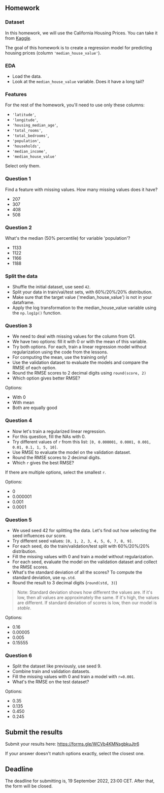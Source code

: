 ## Homework

### Dataset

In this homework, we will use the California Housing Prices. You can take it from
[Kaggle](https://www.kaggle.com/datasets/camnugent/california-housing-prices).

The goal of this homework is to create a regression model for predicting housing prices (column `'median_house_value'`).

### EDA

* Load the data.
* Look at the `median_house_value` variable. Does it have a long tail? 

### Features

For the rest of the homework, you'll need to use only these columns:

* `'latitude'`,
* `'longitude'`,
* `'housing_median_age'`,
* `'total_rooms'`,
* `'total_bedrooms'`,
* `'population'`,
* `'households'`,
* `'median_income'`,
* `'median_house_value'`

Select only them.

### Question 1

Find a feature with missing values. How many missing values does it have?
- 207
- 307
- 408
- 508

### Question 2

What's the median (50% percentile) for variable 'population'?
- 1133
- 1122
- 1166
- 1188

### Split the data

* Shuffle the initial dataset, use seed `42`.
* Split your data in train/val/test sets, with 60%/20%/20% distribution.
* Make sure that the target value ('median_house_value') is not in your dataframe.
* Apply the log transformation to the median_house_value variable using the `np.log1p()` function.

### Question 3

* We need to deal with missing values for the column from Q1.
* We have two options: fill it with 0 or with the mean of this variable.
* Try both options. For each, train a linear regression model without regularization using the code from the lessons.
* For computing the mean, use the training only!
* Use the validation dataset to evaluate the models and compare the RMSE of each option.
* Round the RMSE scores to 2 decimal digits using `round(score, 2)`
* Which option gives better RMSE?

Options:
- With 0
- With mean
- Both are equally good

### Question 4

* Now let's train a regularized linear regression.
* For this question, fill the NAs with 0. 
* Try different values of `r` from this list: `[0, 0.000001, 0.0001, 0.001, 0.01, 0.1, 1, 5, 10]`.
* Use RMSE to evaluate the model on the validation dataset.
* Round the RMSE scores to 2 decimal digits.
* Which `r` gives the best RMSE?

If there are multiple options, select the smallest `r`.

Options:
- 0
- 0.000001
- 0.001
- 0.0001

### Question 5 

* We used seed 42 for splitting the data. Let's find out how selecting the seed influences our score.
* Try different seed values: `[0, 1, 2, 3, 4, 5, 6, 7, 8, 9]`.
* For each seed, do the train/validation/test split with 60%/20%/20% distribution.
* Fill the missing values with 0 and train a model without regularization.
* For each seed, evaluate the model on the validation dataset and collect the RMSE scores. 
* What's the standard deviation of all the scores? To compute the standard deviation, use `np.std`.
* Round the result to 3 decimal digits (`round(std, 3)`)

> Note: Standard deviation shows how different the values are.
> If it's low, then all values are approximately the same.
> If it's high, the values are different. 
> If standard deviation of scores is low, then our model is *stable*.

Options:
- 0.16
- 0.00005
- 0.005
- 0.15555

### Question 6

* Split the dataset like previously, use seed 9.
* Combine train and validation datasets.
* Fill the missing values with 0 and train a model with `r=0.001`. 
* What's the RMSE on the test dataset?

Options:
- 0.35
- 0.135
- 0.450
- 0.245


## Submit the results

Submit your results here: https://forms.gle/WCVb4KMNsgbkuJtr6

If your answer doesn't match options exactly, select the closest one.

## Deadline

The deadline for submitting is, 19 September 2022, 23:00 CET. After that, the form will be closed.
